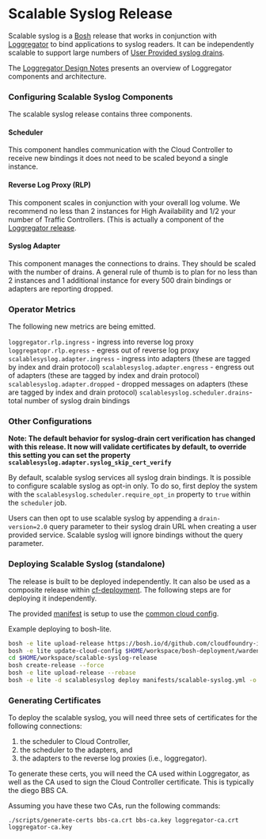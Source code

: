 # Scalable Syslog Release

Scalable syslog is a [Bosh][bosh] release that works in conjunction with
[Loggregator](https://github.com/cloudfoundry/loggregator) to bind 
applications to syslog readers. It can be independently scalable to 
support large numbers of 
[User Provided syslog drains](https://docs.cloudfoundry.org/devguide/services/log-management.html).

The [Loggregator Design Notes](https://github.com/cloudfoundry/loggregator/docs/loggregator-design.md) presents an
overview of Loggregator components and architecture.
### Configuring Scalable Syslog Components
The scalable syslog release contains three components.

#### Scheduler 
This component handles communication with the Cloud Controller to receive new bindings
it does not need to be scaled beyond a single instance.

#### Reverse Log Proxy (RLP)
This component scales in conjunction with your overall log volume. We recommend no less than 2 instances for High Availability and 1/2 your number of Traffic Controllers. (This is actually a component of the [Loggregator release](https://github.com/cloudfoundry/loggregator).

#### Syslog Adapter
This component manages the connections to drains. They should be scaled with the number of drains.
A general rule of thumb is to plan for no less than 2 instances and 1 additional instance 
for every 500 drain bindings or adapters are reporting dropped. 

### Operator Metrics
The following new metrics are being emitted.

`loggregator.rlp.ingress` - ingress into reverse log proxy
`loggregatopr.rlp.egress` - egress out of reverse log proxy
`scalablesyslog.adapter.ingress` - ingress into adapters (these are tagged by index and drain protocol)
`scalablesyslog.adapter.engress` - engress out of adapters (these are tagged by index and drain protocol)
`scalablesyslog.adapter.dropped` - dropped messages on adapters (these are tagged by index and drain protocol)
`scalablesyslog.scheduler.drains`- total number of syslog drain bindings 


### Other Configurations

**Note: The default behavior for syslog-drain cert verification has changed
with this release. It now will validate certificates by default, to override
this setting you can set the property `scalablesyslog.adapter.syslog_skip_cert_verify`**

By default, scalable syslog services all syslog drain bindings. It is possible
to configure scalable syslog as opt-in only. To do so, first deploy the system
with the `scalablesyslog.scheduler.require_opt_in` property to `true` within
the `scheduler` job.

Users can then opt to use scalable syslog by appending a `drain-version=2.0`
query parameter to their syslog drain URL when creating a user provided
service. Scalable syslog will ignore bindings without the query parameter.

### Deploying Scalable Syslog (standalone)

The release is built to be deployed independently.
It can also be used as a
composite release within
[cf-deployment][cf-deployment].
The following steps are for deploying it independently.

The provided
[manifest][sample-manifest]
is setup to use the
[common cloud config][common-cloud-config].

Example deploying to bosh-lite.

```bash
bosh -e lite upload-release https://bosh.io/d/github.com/cloudfoundry-incubator/consul-release
bosh -e lite update-cloud-config $HOME/workspace/bosh-deployment/warden/cloud-config.yml
cd $HOME/workspace/scalable-syslog-release
bosh create-release --force
bosh -e lite upload-release --rebase
bosh -e lite -d scalablesyslog deploy manifests/scalable-syslog.yml -o manifests/fake-ops.yml --vars-store=/tmp/bosh-lite-ss.yml
```



### Generating Certificates



To deploy the scalable syslog,
you will need three sets of certificates for
the following connections:

1. the scheduler to Cloud Controller,
2. the scheduler to the adapters, and
3. the adapters to the reverse log proxies (i.e., loggregator).

To generate these certs,
you will need the CA used within Loggregator,
as well as the CA used to sign the Cloud Controller certificate.
This is typically the diego BBS CA.

Assuming you have these two CAs,
run the following commands:

```
./scripts/generate-certs bbs-ca.crt bbs-ca.key loggregator-ca.crt loggregator-ca.key
```

[bosh]:                https://bosh.io
[scalable-syslog]:     https://code.cloudfoundry.org/scalable-syslog
[cf-deployment]:       https://github.com/cloudfoundry/cf-deployment
[sample-manifest]:     https://code.cloudfoundry.org/scalable-syslog-release/blob/master/manifests/scalable-syslog.yml
[common-cloud-config]: https://github.com/cloudfoundry/bosh-deployment/blob/master/warden/cloud-config.yml
